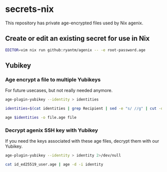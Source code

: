 # secrets-nix
This repository has private age-encrypted files used by Nix agenix.

## Create or edit an existing secret for use in Nix
```sh
EDITOR=vim nix run github:ryantm/agenix -- -e root-password.age
```
## Yubikey
### Age encrypt a file to multiple Yubikeys
For future usecases, but not really needed anymore.
```sh
age-plugin-yubikey --identity > identities
```
```sh
identities=$(cat identities | grep Recipient | sed -e "s/ //g" | cut -d':' -f2 | sed -e 's/^age\(.*\)/ -r age\1/g'  | tr -d '\n')
```
```sh
age $identities -o file.age file
```

### Decrypt agenix SSH key with Yubikey
If you need the keys associated with these age files, decrypt them with our Yubikey.
```sh
age-plugin-yubikey --identity > identity 2>/dev/null
```
```sh
cat id_ed25519_user.age | age -d -i identity
```
